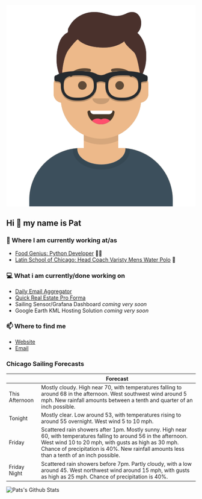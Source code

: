 [![Social banner for p-j-falconer](https://raw.githubusercontent.com/P-J-FALCONER/P-J-FALCONER/master/assets/avataaars.svg)](https://patfalconer.com/)
## Hi :wave: my name is Pat

### 💼 Where I am currently working at/as
- [Food Genius: Python Developer](https://getfoodgenius.com/) 🍔🐍
- [Latin School of Chicago: Head Coach Varisty Mens Water Polo](https://www.latinschool.org/) 🤽


### 💻 What i am currently/done working on
 - [Daily Email Aggregator](https://github.com/P-J-FALCONER/dott_daily_mail)
 - [Quick Real Estate Pro Forma](https://github.com/P-J-FALCONER/henry)
 - Sailing Sensor/Grafana Dashboard *coming very soon*
 - Google Earth KML Hosting Solution *coming very soon*

### 📫 Where to find me
 - [Website](https://patfalconer.com/)
 - [Email](mailto:patrick.j.falconer@gmail.com)


### Chicago Sailing Forecasts
|   | Forecast  |
|---|---|
| This Afternoon | Mostly cloudy. High near 70, with temperatures falling to around 68 in the afternoon. West southwest wind around 5 mph. New rainfall amounts between a tenth and quarter of an inch possible. |
| Tonight | Mostly clear. Low around 53, with temperatures rising to around 55 overnight. West wind 5 to 10 mph. |
| Friday | Scattered rain showers after 1pm. Mostly sunny. High near 60, with temperatures falling to around 56 in the afternoon. West wind 10 to 20 mph, with gusts as high as 30 mph. Chance of precipitation is 40%. New rainfall amounts less than a tenth of an inch possible. |
| Friday Night | Scattered rain showers before 7pm. Partly cloudy, with a low around 45. West northwest wind around 15 mph, with gusts as high as 25 mph. Chance of precipitation is 40%. |

![Pats's Github Stats](https://github-readme-stats.vercel.app/api?username=p-j-falconer&show_icons=true&theme=radical)
